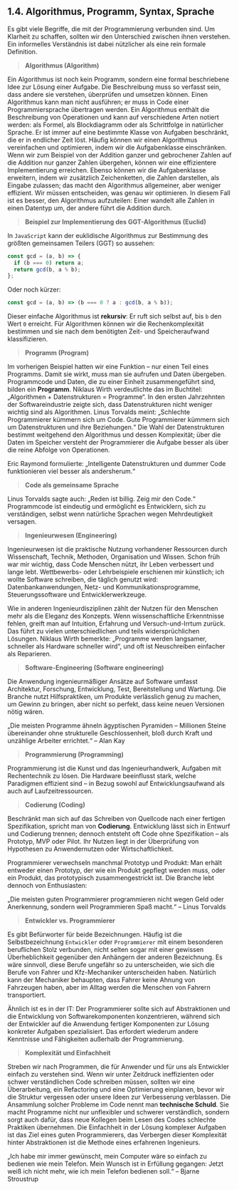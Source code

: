 ## 1.4. Algorithmus, Programm, Syntax, Sprache

Es gibt viele Begriffe, die mit der Programmierung verbunden sind. Um Klarheit zu schaffen, sollten wir den Unterschied zwischen ihnen verstehen. Ein informelles Verständnis ist dabei nützlicher als eine rein formale Definition.

> **Algorithmus (Algorithm)**

Ein Algorithmus ist noch kein Programm, sondern eine formal beschriebene Idee zur Lösung einer Aufgabe. Die Beschreibung muss so verfasst sein, dass andere sie verstehen, überprüfen und umsetzen können. Einen Algorithmus kann man nicht ausführen; er muss in Code einer Programmiersprache übertragen werden. Ein Algorithmus enthält die Beschreibung von Operationen und kann auf verschiedene Arten notiert werden: als Formel, als Blockdiagramm oder als Schrittfolge in natürlicher Sprache. Er ist immer auf eine bestimmte Klasse von Aufgaben beschränkt, die er in endlicher Zeit löst. Häufig können wir einen Algorithmus vereinfachen und optimieren, indem wir die Aufgabenklasse einschränken. Wenn wir zum Beispiel von der Addition ganzer und gebrochener Zahlen auf die Addition nur ganzer Zahlen übergehen, können wir eine effizientere Implementierung erreichen. Ebenso können wir die Aufgabenklasse erweitern, indem wir zusätzlich Zeichenketten, die Zahlen darstellen, als Eingabe zulassen; das macht den Algorithmus allgemeiner, aber weniger effizient. Wir müssen entscheiden, was genau wir optimieren. In diesem Fall ist es besser, den Algorithmus aufzuteilen: Einer wandelt alle Zahlen in einen Datentyp um, der andere führt die Addition durch.

> **Beispiel zur Implementierung des GGT-Algorithmus (Euclid)**

In `JavaScript` kann der euklidische Algorithmus zur Bestimmung des größten gemeinsamen Teilers (GGT) so aussehen:

```js
const gcd = (a, b) => {
  if (b === 0) return a;
  return gcd(b, a % b);
};
```

Oder noch kürzer:

```js
const gcd = (a, b) => (b === 0 ? a : gcd(b, a % b));
```

Dieser einfache Algorithmus ist **rekursiv**: Er ruft sich selbst auf, bis `b` den Wert `0` erreicht. Für Algorithmen können wir die Rechenkomplexität bestimmen und sie nach dem benötigten Zeit- und Speicheraufwand klassifizieren.

> **Programm (Program)**

Im vorherigen Beispiel hatten wir eine Funktion – nur einen Teil eines Programms. Damit sie wirkt, muss man sie aufrufen und Daten übergeben. Programmcode und Daten, die zu einer Einheit zusammengeführt sind, bilden ein **Programm**. Niklaus Wirth verdeutlichte das im Buchtitel: „Algorithmen + Datenstrukturen = Programme“. In den ersten Jahrzehnten der Softwareindustrie zeigte sich, dass Datenstrukturen nicht weniger wichtig sind als Algorithmen. Linus Torvalds meint: „Schlechte Programmierer kümmern sich um Code. Gute Programmierer kümmern sich um Datenstrukturen und ihre Beziehungen.“ Die Wahl der Datenstrukturen bestimmt weitgehend den Algorithmus und dessen Komplexität; über die Daten im Speicher versteht der Programmierer die Aufgabe besser als über die reine Abfolge von Operationen.

Eric Raymond formulierte: „Intelligente Datenstrukturen und dummer Code funktionieren viel besser als andersherum.“

> **Code als gemeinsame Sprache**

Linus Torvalds sagte auch: „Reden ist billig. Zeig mir den Code.“ Programmcode ist eindeutig und ermöglicht es Entwicklern, sich zu verständigen, selbst wenn natürliche Sprachen wegen Mehrdeutigkeit versagen.

> **Ingenieurwesen (Engineering)**

Ingenieurwesen ist die praktische Nutzung vorhandener Ressourcen durch Wissenschaft, Technik, Methoden, Organisation und Wissen. Schon früh war mir wichtig, dass Code Menschen nützt, ihr Leben verbessert und lange lebt. Wettbewerbs- oder Lehrbeispiele erschienen mir künstlich; ich wollte Software schreiben, die täglich genutzt wird: Datenbankanwendungen, Netz- und Kommunikationsprogramme, Steuerungssoftware und Entwicklerwerkzeuge.

Wie in anderen Ingenieurdisziplinen zählt der Nutzen für den Menschen mehr als die Eleganz des Konzepts. Wenn wissenschaftliche Erkenntnisse fehlen, greift man auf Intuition, Erfahrung und Versuch-und-Irrtum zurück. Das führt zu vielen unterschiedlichen und teils widersprüchlichen Lösungen. Niklaus Wirth bemerkte: „Programme werden langsamer, schneller als Hardware schneller wird“, und oft ist Neuschreiben einfacher als Reparieren.

> **Software-Engineering (Software engineering)**

Die Anwendung ingenieurmäßiger Ansätze auf Software umfasst Architektur, Forschung, Entwicklung, Test, Bereitstellung und Wartung. Die Branche nutzt Hilfspraktiken, um Produkte verlässlich genug zu machen, um Gewinn zu bringen, aber nicht so perfekt, dass keine neuen Versionen nötig wären.

„Die meisten Programme ähneln ägyptischen Pyramiden – Millionen Steine übereinander ohne strukturelle Geschlossenheit, bloß durch Kraft und unzählige Arbeiter errichtet.“ – Alan Kay

> **Programmierung (Programming)**

Programmierung ist die Kunst und das Ingenieurhandwerk, Aufgaben mit Rechentechnik zu lösen. Die Hardware beeinflusst stark, welche Paradigmen effizient sind – in Bezug sowohl auf Entwicklungsaufwand als auch auf Laufzeitressourcen.

> **Codierung (Coding)**

Beschränkt man sich auf das Schreiben von Quellcode nach einer fertigen Spezifikation, spricht man von **Codierung**. Entwicklung lässt sich in Entwurf und Codierung trennen; dennoch entsteht oft Code ohne Spezifikation – als Prototyp, MVP oder Pilot. Ihr Nutzen liegt in der Überprüfung von Hypothesen zu Anwendernutzen oder Wirtschaftlichkeit.

Programmierer verwechseln manchmal Prototyp und Produkt: Man erhält entweder einen Prototyp, der wie ein Produkt gepflegt werden muss, oder ein Produkt, das prototypisch zusammengestrickt ist. Die Branche lebt dennoch von Enthusiasten:

„Die meisten guten Programmierer programmieren nicht wegen Geld oder Anerkennung, sondern weil Programmieren Spaß macht.“ – Linus Torvalds

> **Entwickler vs. Programmierer**

Es gibt Befürworter für beide Bezeichnungen. Häufig ist die Selbstbezeichnung `Entwickler` oder `Programmierer` mit einem besonderen beruflichen Stolz verbunden, nicht selten sogar mit einer gewissen Überheblichkeit gegenüber den Anhängern der anderen Bezeichnung. Es wäre sinnvoll, diese Berufe ungefähr so zu unterscheiden, wie sich die Berufe von Fahrer und Kfz-Mechaniker unterscheiden haben. Natürlich kann der Mechaniker behaupten, dass Fahrer keine Ahnung von Fahrzeugen haben, aber im Alltag werden die Menschen von Fahrern transportiert.

Ähnlich ist es in der IT: Der Programmierer sollte sich auf Abstraktionen und die Entwicklung von Softwarekomponenten konzentrieren, während sich der Entwickler auf die Anwendung fertiger Komponenten zur Lösung konkreter Aufgaben spezialisiert. Das erfordert wiederum andere Kenntnisse und Fähigkeiten außerhalb der Programmierung.

> **Komplexität und Einfachheit**

Streben wir nach Programmen, die für Anwender und für uns als Entwickler einfach zu verstehen sind. Wenn wir unter Zeitdruck ineffizienten oder schwer verständlichen Code schreiben müssen, sollten wir eine Überarbeitung, ein Refactoring und eine Optimierung einplanen, bevor wir die Struktur vergessen oder unsere Ideen zur Verbesserung verblassen. Die Ansammlung solcher Probleme im Code nennt man **technische Schuld**. Sie macht Programme nicht nur unflexibler und schwerer verständlich, sondern sorgt auch dafür, dass neue Kollegen beim Lesen des Codes schlechte Praktiken übernehmen. Die Einfachheit in der Lösung komplexer Aufgaben ist das Ziel eines guten Programmierers, das Verbergen dieser Komplexität hinter Abstraktionen ist die Methode eines erfahrenen Ingenieurs.

„Ich habe mir immer gewünscht, mein Computer wäre so einfach zu bedienen wie mein Telefon. Mein Wunsch ist in Erfüllung gegangen: Jetzt weiß ich nicht mehr, wie ich mein Telefon bedienen soll.“ – Bjarne Stroustrup
